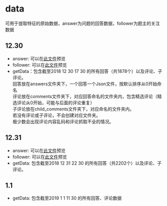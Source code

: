 ﻿data
========
可用于提取特征的原始数据，answer为问题的回答数据，follower为题主的关注数据

## 12.30
* answer: 可以在[此文件](/12.30/answer/306537777.txt)预览
* follower: 可以在[此文件](/12.30/follower/shi-kong-23-21.txt)预览
* getData：包含截至2018 12 30 17 30 的所有回答（共1878个）以及评论、子评论。  
回答放在answers文件夹下，一个回答一个Json文件，按默认排序从0开始命名  
评论放在comments文件夹下，对应回答命名的文件夹内，包含精选评论（精选评论从0开始，可能与后面的评论重复）  
子评论放在child_comments文件夹下，对应命名的文件夹内。  
若没有评论或子评论，不会创建对应文件夹。  
极少数会出现评论内容乱码和评论抓取不全的情况。  

## 12.31
* answer: 可以在[此文件](/12.31/answer/306537777.txt)预览
* follower: 可以在[此文件](/12.31/follower/shi-kong-23-21.txt)预览
* getData: 包含截至2018 12 31 22 30 的所有回答（共2202个）以及评论、子评论。  

## 1.1
* getData: 包含截至2019 1 1 11 30 的所有回答、评论数据

